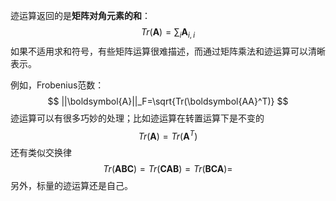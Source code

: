迹运算返回的是**矩阵对角元素的和**：
$$
Tr(\boldsymbol{A})=\sum_i \boldsymbol{A}_{i,i}
$$
如果不适用求和符号，有些矩阵运算很难描述，而通过矩阵乘法和迹运算可以清晰表示。

例如，Frobenius范数：
$$
||\boldsymbol{A}||_F=\sqrt{Tr(\boldsymbol{AA}^T)}
$$
迹运算可以有很多巧妙的处理；比如迹运算在转置运算下是不变的
$$
Tr(\boldsymbol{A}) = Tr(\boldsymbol{A}^T)
$$
还有类似交换律
$$
Tr(\boldsymbol{ABC}) = Tr(\boldsymbol{CAB}) =Tr(\boldsymbol{BCA}) =
$$
另外，标量的迹运算还是自己。

